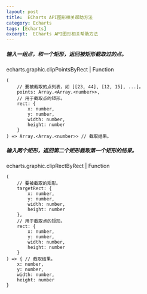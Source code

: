 ```yaml
---
layout: post
title:  ECharts API图形相关帮助方法
category: Echarts
tags: [Echarts]
excerpt:  ECharts API图形相关帮助方法
---
```


##### 输入一组点，和一个矩形，返回被矩形截取过的点。 #####

echarts.graphic.clipPointsByRect   |  Function
	
	(
	    // 要被截取的点列表，如 [[23, 44], [12, 15], ...]。
	    points: Array.<Array.<number>>,
	    // 用于截取点的矩形。
	    rect: {
	        x: number,
	        y: number,
	        width: number,
	        height: number
	    }
	) => Array.<Array.<number>> // 截取结果。


##### 输入两个矩形，返回第二个矩形截取第一个矩形的结果。 #####

echarts.graphic.clipRectByRect    |   Function


	(
	    // 要被截取的矩形。
	    targetRect: {
	        x: number,
	        y: number,
	        width: number,
	        height: number
	    },
	    // 用于截取点的矩形。
	    rect: {
	        x: number,
	        y: number,
	        width: number,
	        height: number
	    }
	) => { // 截取结果。
	    x: number,
	    y: number,
	    width: number,
	    height: number
	}